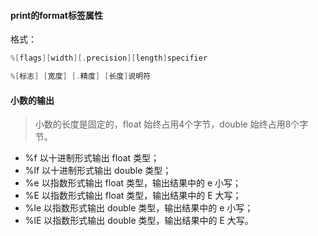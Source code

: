 #### print的format标签属性

格式：

```c
%[flags][width][.precision][length]specifier
```

```c
%[标志] [宽度] [.精度] [长度]说明符
```



#### 小数的输出

> 小数的长度是固定的，float 始终占用4个字节，double 始终占用8个字节。

- %f 以十进制形式输出 float 类型；
- %lf 以十进制形式输出 double 类型；
- %e 以指数形式输出 float 类型，输出结果中的 e 小写；
- %E 以指数形式输出 float 类型，输出结果中的 E 大写；
- %le 以指数形式输出 double 类型，输出结果中的 e 小写；
- %lE 以指数形式输出 double 类型，输出结果中的 E 大写。